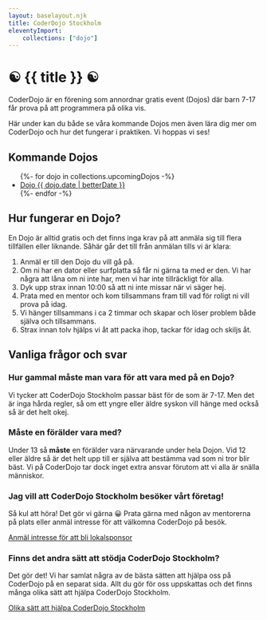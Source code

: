 ```yaml
--- 
layout: baselayout.njk 
title: CoderDojo Stockholm
eleventyImport: 
    collections: ["dojo"] 
---
```


# ☯️ {{ title }} ☯️
CoderDojo är en förening som annordnar gratis event (Dojos) där barn 7-17 får prova på att programmera på olika vis.

Här under kan du både se våra kommande Dojos men även lära dig mer om CoderDojo och hur det fungerar i praktiken. Vi hoppas vi ses!

## Kommande Dojos
<ul>
{%- for dojo in collections.upcomingDojos -%}
    <li>
        <a href="{{ dojo.url }}">Dojo {{ dojo.date | betterDate }}</a>
    </li>
{%- endfor -%}
</ul>

<div class="ml-embedded" data-form="Hl8WXP"></div>

## Hur fungerar en Dojo?
En Dojo är alltid gratis och det finns inga krav på att anmäla sig till flera tillfällen eller liknande. Såhär går det till från anmälan tills vi är klara:
1. Anmäl er till den Dojo du vill gå på.
1. Om ni har en dator eller surfplatta så får ni gärna ta med er den. Vi har några att låna om ni inte har, men vi har inte tillräckligt för alla.
1. Dyk upp strax innan 10:00 så att ni inte missar när vi säger hej.
1. Prata med en mentor och kom tillsammans fram till vad för roligt ni vill prova på idag.
1. Vi hänger tillsammans i ca 2 timmar och skapar och löser problem både själva och tillsammans.
1. Strax innan tolv hjälps vi åt att packa ihop, tackar för idag och skiljs åt.

## Vanliga frågor och svar

### Hur gammal måste man vara för att vara med på en Dojo?
Vi tycker att CoderDojo Stockholm passar bäst för de som är 7-17. Men det är inga hårda regler, så om ett yngre eller äldre syskon vill hänge med också så är det helt okej.

### Måste en förälder vara med?
Under 13 så **måste** en förälder vara närvarande under hela Dojon. Vid 12 eller äldre så är det helt upp till er själva att bestämma vad som ni tror blir bäst. Vi på CoderDojo tar dock inget extra ansvar förutom att vi alla är snälla människor.

### Jag vill att CoderDojo Stockholm besöker vårt företag!
Så kul att höra! Det gör vi gärna 😀 Prata gärna med någon av mentorerna på plats eller anmäl intresse för att välkomna CoderDojo på besök.

[Anmäl intresse för att bli lokalsponsor](/hosting-a-dojo/)

### Finns det andra sätt att stödja CoderDojo Stockholm?
Det gör det! Vi har samlat några av de bästa sätten att hjälpa oss på CoderDojo på en separat sida. Allt du gör för oss uppskattas och det finns många olika sätt att hjälpa CoderDojo Stockholm.

[Olika sätt att hjälpa CoderDojo Stockholm](/support-dojo/)